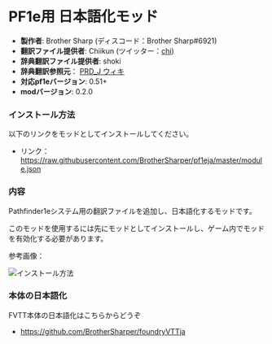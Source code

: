 # PF1e用 日本語化モッド

* **製作者**: Brother Sharp (ディスコード：Brother Sharp#6921)
* **翻訳ファイル提供者**: Chiikun (ツイッター：[chi](https://twitter.com/_chikun))
* **辞典翻訳ファイル提供者**: shoki
* **辞典翻訳参照元**： [PRD_J ウィキ](https://w.atwiki.jp/prdj/)
* **対応pf1eバージョン**: 0.51+
* **modバージョン**: 0.2.0

### インストール方法

以下のリンクをモッドとしてインストールしてください。

* リンク： https://raw.githubusercontent.com/BrotherSharper/pf1eja/master/module.json

### 内容
Pathfinder1eシステム用の翻訳ファイルを追加し、日本語化するモッドです。

このモッドを使用するには先にモッドとしてインストールし、ゲーム内でモッドを有効化する必要があります。

参考画像：

![インストール方法](https://i.imgur.com/4zYL873.jpg)

### 本体の日本語化
FVTT本体の日本語化はこちらからどうぞ

* https://github.com/BrotherSharper/foundryVTTja